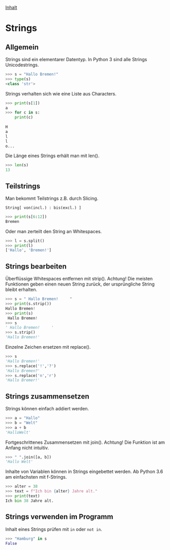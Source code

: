 [Inhalt](../agenda.md)

# Strings

## Allgemein
Strings sind ein elementarer Datentyp. In Python 3 sind alle Strings Unicodestrings.

```python
>>> s = "Hallo Bremen!"
>>> type(s)
<class 'str'>
```

Strings verhalten sich wie eine Liste aus Characters.

```python
>>> print(s[1])
a
>>> for c in s:
    print(c)
    
H
a
l
l
o...
```

Die Länge eines Strings erhält man mit len().

```python
>>> len(s)
13
```

## Teilstrings

Man bekommt Teilstrings z.B. durch Slicing.

``String[ von(incl.) : bis(excl.) ]``

```python
>>> print(s[6:12])
Bremen
```

Oder man zerteilt den String an Whitespaces.

```python
>>> l = s.split()
>>> print(l)
['Hallo', 'Bremen!']
```

## Strings bearbeiten

Überflüssige Whitespaces entfernen mit strip(). Achtung! Die meisten Funktionen geben einen neuen String zurück, der ursprüngliche String bleibt erhalten.

```python
>>> s = " Hallo Bremen!     "
>>> print(s.strip())
Hallo Bremen!
>>> print(s)
 Hallo Bremen!     
>>> s
' Hallo Bremen!     '
>>> s.strip()
'Hallo Bremen!'
```

Einzelne Zeichen ersetzen mit replace().

```python
>>> s
'Hallo Bremen!'
>>> s.replace('!','?')
'Hallo Bremen?'
>>> s.replace('n','r')
'Hallo Bremer!'
```

## Strings zusammensetzen

Strings können einfach addiert werden.

```python
>>> a = "Hallo"
>>> b = "Welt"
>>> a + b
'HalloWelt'
```

Fortgeschrittenes Zusammensetzen mit join(). Achtung! Die Funktion ist am Anfang nicht intuitiv.

```python
>>> " ".join([a, b])
'Hallo Welt'
```

Inhalte von Variablen können in Strings eingebettet werden. Ab Python 3.6 am einfachsten mit f-Strings.

```python
>>> alter = 38
>>> text = f"Ich bin {alter} Jahre alt."
>>> print(text)
Ich bin 38 Jahre alt.
```

## Strings verwenden im Programm

Inhalt eines Strings prüfen mit ``in`` oder ``not in``.

```python
>>> "Hamburg" in s
False
```